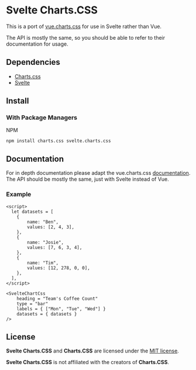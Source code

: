 # Svelte Charts.CSS

This is a port of [vue.charts.css](https://github.com/Vue-Charts-CSS/vue.charts.css) for use in Svelte rather than Vue.

The API is mostly the same, so you should be able to refer to their documentation for usage.

## Dependencies

+ [Charts.css](https://github.com/ChartsCSS/charts.css)
+ [Svelte](https://svelte.dev/)

## Install

### With Package Managers

NPM
```
npm install charts.css svelte.charts.css
```

## Documentation

For in depth documentation please adapt the vue.charts.css [documentation](https://vue-charts-css.github.io/docs/). The API should be mostly the same, just with Svelte instead of Vue.

### Example
```svelte
<script>
  let datasets = [
    {
        name: "Ben",
        values: [2, 4, 3],
    },
    {
        name: "Josie",
        values: [7, 6, 3, 4],
    },
    {
        name: "Tim",
        values: [12, 278, 0, 0],
    },
  ],
</script>

<SvelteChartCss
    heading = "Team's Coffee Count"
    type = "bar"
    labels = { ["Mon", "Tue", "Wed"] }
    datasets = { datasets }
/>
```

## License

**Svelte Charts.CSS** and **Charts.CSS** are licensed under the [MIT license](https://opensource.org/licenses/MIT).

**Svelte Charts.CSS** is not affiliated with the creators of **Charts.CSS**.
